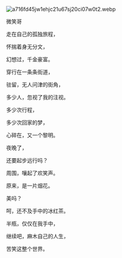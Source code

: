 
![a716fd45jw1ehjc21u67sj20ci07w0t2.webp](https://image.bmqy.net/upload/fa61fbd08a5997b4674cb458adf7f523.webp)


微笑哥


走在自己的孤独旅程，


怀揣着身无分文，


幻想过，千金豪富。


穿行在一条条街道，


驻留，无人问津的街角，


多少人，忽视了我的注视。


多少次行程，


多少次回家的梦，


心碎在，又一个黎明。


夜晚了，


还要起步远行吗？


周围，嚷起了欢笑声。


原来，是一片烟花。


美吗？


呵，还不及手中的冰红茶。


半瓶，仅仅在我手中，


继续吧，麻木自己的人生，


苦笑这整个世界。

